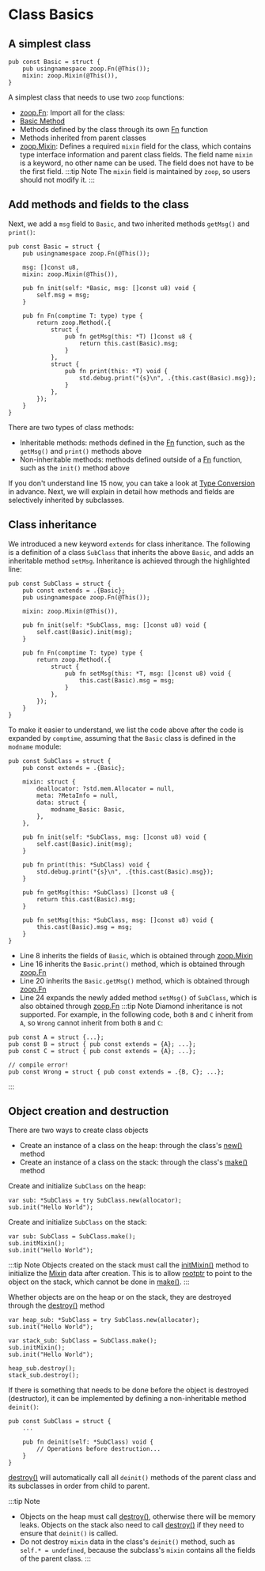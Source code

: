 # Class Basics

## A simplest class
```zig
pub const Basic = struct {
    pub usingnamespace zoop.Fn(@This());
    mixin: zoop.Mixin(@This()),
}
```
A simplest class that needs to use two `zoop` functions:
- [zoop.Fn](../reference/zoop#Fn): Import all for the class:
- [Basic Method](../reference/class)
- Methods defined by the class through its own [Fn](../reference/principle#Fn) function
- Methods inherited from parent classes
- [zoop.Mixin](../reference/zoop#Mixin): Defines a required `mixin` field for the class, which contains type interface information and parent class fields. The field name `mixin` is a keyword, no other name can be used. The field does not have to be the first field.
:::tip Note
The `mixin` field is maintained by `zoop`, so users should not modify it.
:::

## Add methods and fields to the class
Next, we add a `msg` field to `Basic`, and two inherited methods `getMsg()` and `print()`:
```zig:line-numbers {4,14-16,19-21}
pub const Basic = struct {
    pub usingnamespace zoop.Fn(@This());

    msg: []const u8,
    mixin: zoop.Mixin(@This()),

    pub fn init(self: *Basic, msg: []const u8) void {
        self.msg = msg;
    }

    pub fn Fn(comptime T: type) type {
        return zoop.Method(.{
            struct {
                pub fn getMsg(this: *T) []const u8 { 
                    return this.cast(Basic).msg;
                }
            },
            struct {
                pub fn print(this: *T) void { 
                    std.debug.print("{s}\n", .{this.cast(Basic).msg});
                }
            },
        });
    }
}
```
There are two types of class methods:
- Inheritable methods: methods defined in the [Fn](../reference/principle#Fn) function, such as the `getMsg()` and `print()` methods above
- Non-inheritable methods: methods defined outside of a [Fn](../reference/principle#Fn) function, such as the `init()` method above

If you don't understand line 15 now, you can take a look at [Type Conversion](as-cast) in advance. Next, we will explain in detail how methods and fields are selectively inherited by subclasses.

## Class inheritance
We introduced a new keyword `extends` for class inheritance. The following is a definition of a class `SubClass` that inherits the above `Basic`, and adds an inheritable method `setMsg`. Inheritance is achieved through the highlighted line:
```zig{2}
pub const SubClass = struct {
    pub const extends = .{Basic};
    pub usingnamespace zoop.Fn(@This());

    mixin: zoop.Mixin(@This()),

    pub fn init(self: *SubClass, msg: []const u8) void {
        self.cast(Basic).init(msg);
    }

    pub fn Fn(comptime T: type) type {
        return zoop.Method(.{
            struct {
                pub fn setMsg(this: *T, msg: []const u8) void { 
                    this.cast(Basic).msg = msg;
                }
            },
        });
    }
}
```
To make it easier to understand, we list the code above after the code is expanded by `comptime`, assuming that the `Basic` class is defined in the `modname` module:
```zig:line-numbers {8,16,20,24}
pub const SubClass = struct {
    pub const extends = .{Basic};

    mixin: struct {
        deallocator: ?std.mem.Allocator = null,
        meta: ?MetaInfo = null,
        data: struct {
            modname_Basic: Basic,
        },
    },

    pub fn init(self: *SubClass, msg: []const u8) void {
        self.cast(Basic).init(msg);
    }

    pub fn print(this: *SubClass) void { 
        std.debug.print("{s}\n", .{this.cast(Basic).msg});
    }

    pub fn getMsg(this: *SubClass) []const u8 { 
        return this.cast(Basic).msg;
    }

    pub fn setMsg(this: *SubClass, msg: []const u8) void { 
        this.cast(Basic).msg = msg;
    }
}
```
- Line 8 inherits the fields of `Basic`, which is obtained through [zoop.Mixin](../reference/zoop#Mixin)
- Line 16 inherits the `Basic.print()` method, which is obtained through [zoop.Fn](../reference/zoop#Fn)
- Line 20 inherits the `Basic.getMsg()` method, which is obtained through [zoop.Fn](../reference/zoop#Fn)
- Line 24 expands the newly added method `setMsg()` of `SubClass`, which is also obtained through [zoop.Fn](../reference/zoop#Fn)
:::tip Note
Diamond inheritance is not supported. For example, in the following code, both `B` and `C` inherit from `A`, so `Wrong` cannot inherit from both `B` and `C`:
```zig
pub const A = struct {...};
pub const B = struct { pub const extends = {A}; ...};
pub const C = struct { pub const extends = {A}; ...};

// compile error!
pub const Wrong = struct { pub const extends = .{B, C}; ...};
```
:::

## Object creation and destruction
There are two ways to create class objects
- Create an instance of a class on the heap: through the class's [new()](../reference/class#new) method
- Create an instance of a class on the stack: through the class's [make()](../reference/class#make) method

Create and initialize `SubClass` on the heap:
```zig
var sub: *SubClass = try SubClass.new(allocator);
sub.init("Hello World");
```

Create and initialize `SubClass` on the stack:
```zig
var sub: SubClass = SubClass.make();
sub.initMixin();
sub.init("Hello World");
```
:::tip Note
Objects created on the stack must call the [initMixin()](../reference/class#initMixin) method to initialize the [Mixin](../reference/principle#Mixin) data after creation. This is to allow [rootptr](../reference/principle#term) to point to the object on the stack, which cannot be done in [make()](../reference/class#make).
:::

Whether objects are on the heap or on the stack, they are destroyed through the [destroy()](../reference/class#destroy) method
```zig
var heap_sub: *SubClass = try SubClass.new(allocator);
sub.init("Hello World");

var stack_sub: SubClass = SubClass.make();
sub.initMixin();
sub.init("Hello World");

heap_sub.destroy();
stack_sub.destroy();
```
If there is something that needs to be done before the object is destroyed (destructor), it can be implemented by defining a non-inheritable method `deinit()`:
```zig
pub const SubClass = struct {
    ...

    pub fn deinit(self: *SubClass) void {
        // Operations before destruction...
    }
}
```
[destroy()](../reference/class#destroy) will automatically call all `deinit()` methods of the parent class and its subclasses in order from child to parent.

:::tip Note
- Objects on the heap must call [destroy()](../reference/class#destroy), otherwise there will be memory leaks. Objects on the stack also need to call [destroy()](../reference/class#destroy) if they need to ensure that `deinit()` is called.
- Do not destroy `mixin` data in the class's `deinit()` method, such as `self.* = undefined`, because the subclass's `mixin` contains all the fields of the parent class.
:::
